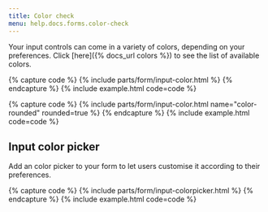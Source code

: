 ```yaml
---
title: Color check
menu: help.docs.forms.color-check
---
```


Your input controls can come in a variety of colors, depending on your preferences. Click [here]({% docs_url colors %}) to see the list of available colors.

{% capture code %}
{% include parts/form/input-color.html %}
{% endcapture %}
{% include example.html code=code %}

{% capture code %}
{% include parts/form/input-color.html name="color-rounded" rounded=true %}
{% endcapture %}
{% include example.html code=code %}


## Input color picker

Add an color picker to your form to let users customise it according to their preferences.

{% capture code %}
{% include parts/form/input-colorpicker.html %}
{% endcapture %}
{% include example.html code=code %}

